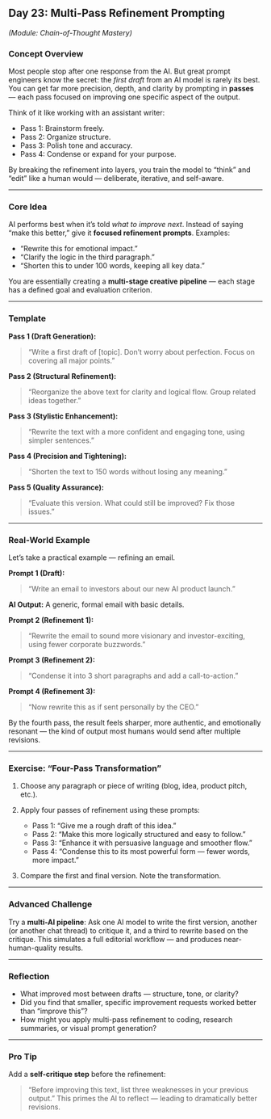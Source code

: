 ## **Day 23: Multi-Pass Refinement Prompting**

*(Module: Chain-of-Thought Mastery)*

### **Concept Overview**

Most people stop after one response from the AI. But great prompt engineers know the secret: the *first draft* from an AI model is rarely its best. You can get far more precision, depth, and clarity by prompting in **passes** — each pass focused on improving one specific aspect of the output.

Think of it like working with an assistant writer:

* Pass 1: Brainstorm freely.
* Pass 2: Organize structure.
* Pass 3: Polish tone and accuracy.
* Pass 4: Condense or expand for your purpose.

By breaking the refinement into layers, you train the model to “think” and “edit” like a human would — deliberate, iterative, and self-aware.

---

### **Core Idea**

AI performs best when it’s told *what to improve next*. Instead of saying “make this better,” give it **focused refinement prompts**.
Examples:

* “Rewrite this for emotional impact.”
* “Clarify the logic in the third paragraph.”
* “Shorten this to under 100 words, keeping all key data.”

You are essentially creating a **multi-stage creative pipeline** — each stage has a defined goal and evaluation criterion.

---

### **Template**

**Pass 1 (Draft Generation):**

> “Write a first draft of [topic]. Don’t worry about perfection. Focus on covering all major points.”

**Pass 2 (Structural Refinement):**

> “Reorganize the above text for clarity and logical flow. Group related ideas together.”

**Pass 3 (Stylistic Enhancement):**

> “Rewrite the text with a more confident and engaging tone, using simpler sentences.”

**Pass 4 (Precision and Tightening):**

> “Shorten the text to 150 words without losing any meaning.”

**Pass 5 (Quality Assurance):**

> “Evaluate this version. What could still be improved? Fix those issues.”

---

### **Real-World Example**

Let’s take a practical example — refining an email.

**Prompt 1 (Draft):**

> “Write an email to investors about our new AI product launch.”

**AI Output:**
A generic, formal email with basic details.

**Prompt 2 (Refinement 1):**

> “Rewrite the email to sound more visionary and investor-exciting, using fewer corporate buzzwords.”

**Prompt 3 (Refinement 2):**

> “Condense it into 3 short paragraphs and add a call-to-action.”

**Prompt 4 (Refinement 3):**

> “Now rewrite this as if sent personally by the CEO.”

By the fourth pass, the result feels sharper, more authentic, and emotionally resonant — the kind of output most humans would send after multiple revisions.

---

### **Exercise: “Four-Pass Transformation”**

1. Choose any paragraph or piece of writing (blog, idea, product pitch, etc.).
2. Apply four passes of refinement using these prompts:

   * Pass 1: “Give me a rough draft of this idea.”
   * Pass 2: “Make this more logically structured and easy to follow.”
   * Pass 3: “Enhance it with persuasive language and smoother flow.”
   * Pass 4: “Condense this to its most powerful form — fewer words, more impact.”
3. Compare the first and final version. Note the transformation.

---

### **Advanced Challenge**

Try a **multi-AI pipeline**:
Ask one AI model to write the first version, another (or another chat thread) to critique it, and a third to rewrite based on the critique. This simulates a full editorial workflow — and produces near-human-quality results.

---

### **Reflection**

* What improved most between drafts — structure, tone, or clarity?
* Did you find that smaller, specific improvement requests worked better than “improve this”?
* How might you apply multi-pass refinement to coding, research summaries, or visual prompt generation?

---

### **Pro Tip**

Add a **self-critique step** before the refinement:

> “Before improving this text, list three weaknesses in your previous output.”
> This primes the AI to reflect — leading to dramatically better revisions.
